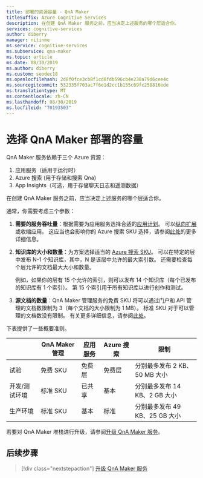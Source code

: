 ```yaml
---
title: 部署的资源容量 - QnA Maker
titleSuffix: Azure Cognitive Services
description: 在创建 QnA Maker 服务之前，应当决定上述服务的哪个层适合你。
services: cognitive-services
author: diberry
manager: nitinme
ms.service: cognitive-services
ms.subservice: qna-maker
ms.topic: article
ms.date: 08/30/2019
ms.author: diberry
ms.custom: seodec18
ms.openlocfilehash: 2d8f0fce3cb8f1cd8fdb596cb4e238a79d6cee4c
ms.sourcegitcommit: 532335f703ac7f6e1d2cc1b155c69fc258816ede
ms.translationtype: MT
ms.contentlocale: zh-CN
ms.lasthandoff: 08/30/2019
ms.locfileid: "70193503"
---
```

# <a name="choosing-capacity-for-your-qna-maker-deployment"></a>选择 QnA Maker 部署的容量

QnA Maker 服务依赖于三个 Azure 资源：
1.  应用服务（适用于运行时）
2.  Azure 搜索 (用于存储和搜索 Qna)
3.  App Insights（可选，用于存储聊天日志和遥测数据）

在创建 QnA Maker 服务之前，应当决定上述服务的哪个层适合你。 

通常，你需要考虑三个参数：

1. **需要的服务吞吐量**：根据需要为应用服务选择合适的[应用计划](https://azure.microsoft.com/pricing/details/app-service/plans/)。 可以[纵向扩展](https://docs.microsoft.com/azure/app-service/manage-scale-up)或收缩应用。 这应当也会影响你的 Azure 搜索 SKU 选择，请参阅[此处](https://docs.microsoft.com/azure/search/search-sku-tier)的更多详细信息。

1. **知识库的大小和数量**：为方案选择适当的 [Azure 搜索 SKU](https://azure.microsoft.com/pricing/details/search/)。 可以在特定的层中发布 N-1 个知识库，其中，N 是该层中允许的最大索引数。 还需要检查每个层允许的文档最大大小和数量。

    例如，如果你的层有 15 个允许的索引，则可以发布 14 个知识库（每个已发布的知识库有 1 个索引）。 第 15 个索引用于所有知识库以进行创作和测试。 

1. **源文档的数量**：QnA Maker 管理服务的免费 SKU 将可以通过门户和 API 管理的文档数限制为 3（每个文档的大小限制为 1 MB）。 标准 SKU 对于可以管理的文档数没有限制。 有关更多详细信息，请参阅[此处](https://aka.ms/qnamaker-pricing)。

下表提供了一些概要准则。

|                        | QnA Maker 管理 | 应用服务 | Azure 搜索 | 限制                      |
| ---------------------- | -------------------- | ----------- | ------------ | -------------------------------- |
| 试验        | 免费 SKU             | 免费层   | 免费层    | 分别最多发布 2 KB、50 MB 大小  |
| 开发/测试环境   | 标准 SKU         | 已共享      | 基本        | 分别最多发布 14 KB、2 GB 大小    |
| 生产环境 | 标准 SKU         | 基本       | 标准     | 分别最多发布 49 KB、25 GB 大小 |

若要对 QnA Maker 堆栈进行升级，请参阅[升级 QnA Maker 服务](../How-To/set-up-qnamaker-service-azure.md#upgrade-qna-maker)。

## <a name="next-steps"></a>后续步骤

> [!div class="nextstepaction"]
> [升级 QnA Maker 服务](../How-To/set-up-qnamaker-service-azure.md#upgrade-qna-maker)
